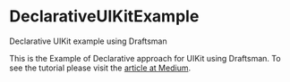 # DeclarativeUIKitExample

Declarative UIKit example using Draftsman

This is the Example of Declarative approach for UIKit using Draftsman. To see the tutorial please visit the [article at Medium](https://hainayanda.medium.com/dependency-injection-in-swift-using-impose-1a686893a49d).